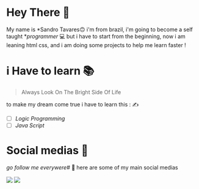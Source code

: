 # Hey There 👋
My name is *Sandro Tavares🙃 i'm from brazil, i'm going to become a self taught **programmer* 💻 but i have to start from the beginning, now i am leaning html css, and i am doing some projects to help me learn faster !

# i Have to learn 📚
> Always Look On The Bright Side Of Life
> 
to make my dream come true i have to learn this : ✍️
 - [ ] *Logic Programming*
 - [ ] *Java Script*

# Social medias 📱
*go follow me everywere*# 🤳 
here are some of my main social medias 

[<img align="center" src="https://img.shields.io/badge/-youtube-red?style=for-the-badge&logo=youtube&logoColor=white" />](https://www.youtube.com/channel/UCjIf4KZzL4Pd0iaaZpLJ2lw)
[<img align="center"  src="https://img.shields.io/badge/Twitter-1DA1F2?style=for-the-badge&logo=twitter&logoColor=white" />](https://mobile.twitter.com/euSandr0)
